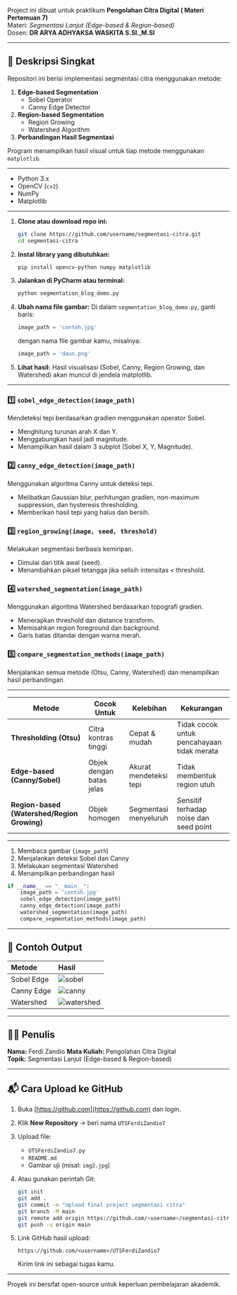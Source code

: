 Project ini dibuat untuk praktikum **Pengolahan Citra Digital ( Materi Pertemuan 7)**  
Materi: *Segmentasi Lanjut (Edge-based & Region-based)*  
Dosen: **DR ARYA ADHYAKSA WASKITA S.SI.,M.SI**  

---

## 📌 Deskripsi Singkat

Repositori ini berisi implementasi segmentasi citra menggunakan metode:
1. **Edge-based Segmentation**
   - Sobel Operator  
   - Canny Edge Detector
2. **Region-based Segmentation**
   - Region Growing  
   - Watershed Algorithm
3. **Perbandingan Hasil Segmentasi**

Program menampilkan hasil visual untuk tiap metode menggunakan `matplotlib`.

---

- Python 3.x  
- OpenCV (`cv2`)  
- NumPy  
- Matplotlib  

---

1. **Clone atau download repo ini:**
   ```bash
   git clone https://github.com/username/segmentasi-citra.git
   cd segmentasi-citra
   ```

2. **Instal library yang dibutuhkan:**
   ```bash
   pip install opencv-python numpy matplotlib
   ```

3. **Jalankan di PyCharm atau terminal:**
   ```bash
   python segmentation_blog_demo.py
   ```

4. **Ubah nama file gambar:**
   Di dalam `segmentation_blog_demo.py`, ganti baris:
   ```python
   image_path = 'contoh.jpg'
   ```
   dengan nama file gambar kamu, misalnya:
   ```python
   image_path = 'daun.png'
   ```

5. **Lihat hasil:**
   Hasil visualisasi (Sobel, Canny, Region Growing, dan Watershed) akan muncul di jendela matplotlib.

---


### 1️⃣ `sobel_edge_detection(image_path)`
Mendeteksi tepi berdasarkan gradien menggunakan operator Sobel.  
- Menghitung turunan arah X dan Y.  
- Menggabungkan hasil jadi magnitude.  
- Menampilkan hasil dalam 3 subplot (Sobel X, Y, Magnitude).

### 2️⃣ `canny_edge_detection(image_path)`
Menggunakan algoritma Canny untuk deteksi tepi.  
- Melibatkan Gaussian blur, perhitungan gradien, non-maximum suppression, dan hysteresis thresholding.  
- Memberikan hasil tepi yang halus dan bersih.

### 3️⃣ `region_growing(image, seed, threshold)`
Melakukan segmentasi berbasis kemiripan.  
- Dimulai dari titik awal (seed).  
- Menambahkan piksel tetangga jika selisih intensitas < threshold.

### 4️⃣ `watershed_segmentation(image_path)`
Menggunakan algoritma Watershed berdasarkan topografi gradien.  
- Menerapkan threshold dan distance transform.  
- Memisahkan region foreground dan background.  
- Garis batas ditandai dengan warna merah.

### 5️⃣ `compare_segmentation_methods(image_path)`
Menjalankan semua metode (Otsu, Canny, Watershed) dan menampilkan hasil perbandingan.

---

| Metode | Cocok Untuk | Kelebihan | Kekurangan |
|---------|--------------|------------|-------------|
| **Thresholding (Otsu)** | Citra kontras tinggi | Cepat & mudah | Tidak cocok untuk pencahayaan tidak merata |
| **Edge-based (Canny/Sobel)** | Objek dengan batas jelas | Akurat mendeteksi tepi | Tidak membentuk region utuh |
| **Region-based (Watershed/Region Growing)** | Objek homogen | Segmentasi menyeluruh | Sensitif terhadap noise dan seed point |

---

1. Membaca gambar (`image_path`)
2. Menjalankan deteksi Sobel dan Canny
3. Melakukan segmentasi Watershed
4. Menampilkan perbandingan hasil

```python
if __name__ == "__main__":
    image_path = 'contoh.jpg'
    sobel_edge_detection(image_path)
    canny_edge_detection(image_path)
    watershed_segmentation(image_path)
    compare_segmentation_methods(image_path)
```

---

## 📸 Contoh Output
| Metode | Hasil |
|:-------|:------|
| Sobel Edge | ![sobel](images/sobel_example.png) |
| Canny Edge | ![canny](images/canny_example.png) |
| Watershed | ![watershed](images/watershed_example.png) |

---

## 👨‍💻 Penulis
**Nama:** Ferdi Zandio
**Mata Kuliah:** Pengolahan Citra Digital  
**Topik:** Segmentasi Lanjut (Edge-based & Region-based)

---

## 📬 Cara Upload ke GitHub

1. Buka [https://github.com](https://github.com) dan login.
2. Klik **New Repository** → beri nama `UTSFerdiZandio7`
3. Upload file:
   - `UTSFerdiZandio7.py`
   - `README.md`
   - Gambar uji (misal: `img2.jpg`)
4. Atau gunakan perintah Git:
   ```bash
   git init
   git add .
   git commit -m "Upload final project segmentasi citra"
   git branch -M main
   git remote add origin https://github.com/<username>/segmentasi-citra.git
   git push -u origin main
   ```

5. Link GitHub hasil upload:
   ```
   https://github.com/<username>/UTSFerdiZandio7
   ```
   Kirim link ini sebagai tugas kamu.

---

Proyek ini bersifat open-source untuk keperluan pembelajaran akademik.
